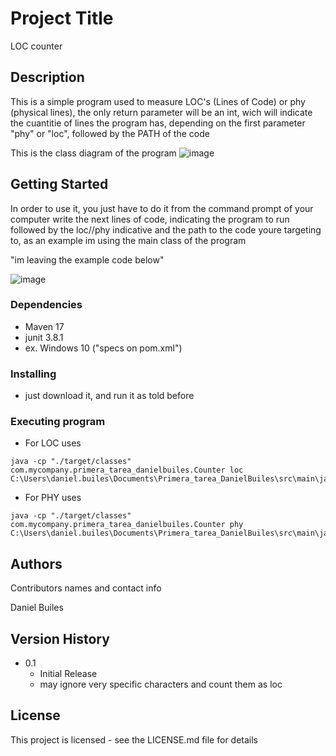 # Project Title

LOC counter

## Description

This is a simple program used to measure LOC's (Lines of Code) or phy (physical 
lines), the only return parameter will be an int, wich will  indicate the cuantitie 
of lines the program has, depending on the first parameter "phy" or "loc", followed
by the PATH of the code

This is the class diagram of the program
![image](https://github.com/DanielBuilesG/Tarea1_ARSWI_DanielBuiles/assets/73034258/4376d1c3-a2ec-4820-ae19-5402dd3e4ea2)

## Getting Started

In order to use it, you just have to do it from the command prompt of your computer
write the next lines of code, indicating the program to run followed by the loc//phy indicative and
the path to the code youre targeting to, as an example im using the main class of the
program

"im leaving the example code below"

![image](https://github.com/DanielBuilesG/Tarea1_ARSWI_DanielBuiles/assets/73034258/8c6df5e2-0e34-4519-a15a-88f94e2c9dd2)

### Dependencies

* Maven 17
* junit 3.8.1
* ex. Windows 10
("specs on pom.xml")

### Installing

* just download it, and run it as told before

### Executing program


* For LOC uses
```
java -cp "./target/classes" com.mycompany.primera_tarea_danielbuiles.Counter loc C:\Users\daniel.builes\Documents\Primera_tarea_DanielBuiles\src\main\java\com\mycompany\primera_tarea_danielbuiles\Counter.java
```

* For PHY uses
```
java -cp "./target/classes" com.mycompany.primera_tarea_danielbuiles.Counter phy C:\Users\daniel.builes\Documents\Primera_tarea_DanielBuiles\src\main\java\com\mycompany\primera_tarea_danielbuiles\Counter.java
```

## Authors

Contributors names and contact info

Daniel Builes


## Version History

* 0.1
    * Initial Release
    * may ignore very specific characters and count them as loc
   


## License

This project is licensed - see the LICENSE.md file for details

